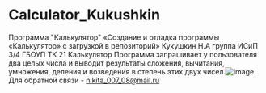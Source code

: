 # Calculator_Kukushkin
Программа "Калькулятор"
«Создание и отладка программы «Калькулятор» с загрузкой в репозиторий»
Кукушкин Н.А группа ИСиП 3/4
ГБОУП ТК 21
Калькулятор
Программа запрашивает у пользователя два целых числа и выводит результаты сложения,  вычитания, умножения,  деления  и  возведения  в  степень этих  двух чисел.![image](https://user-images.githubusercontent.com/91468247/138231563-17f27ca5-a3bc-461a-ad58-60f657450d08.png)
Для обратной связи - nikita_007_08@mail.ru
